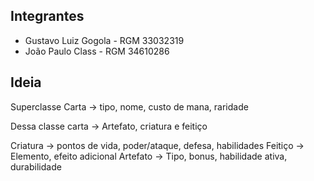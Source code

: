 ## Integrantes
 - Gustavo Luiz Gogola - RGM 33032319
 - João Paulo Class - RGM 34610286

## Ideia
Superclasse Carta -> tipo, nome, custo de mana, raridade

Dessa classe carta -> Artefato, criatura e feitiço

Criatura -> pontos de vida, poder/ataque, defesa, habilidades
Feitiço -> Elemento, efeito adicional
Artefato -> Tipo, bonus, habilidade ativa, durabilidade
